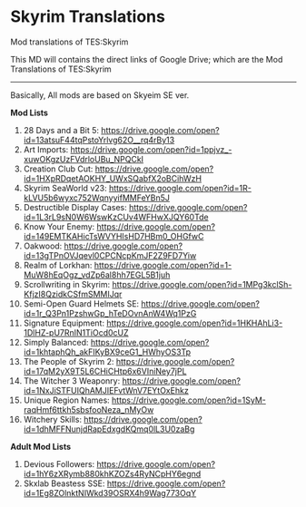 # Skyrim Translations
Mod translations of TES:Skyrim

This MD will contains the direct links of Google Drive; which are the Mod Translations of TES:Skyrim

------
Basically, All mods are based on Skyeim SE ver.

**Mod Lists**
1. 28 Days and a Bit 5: https://drive.google.com/open?id=13atsuF44tqPstoYrlvg62O__rq4rBy13
2. Art Imports: https://drive.google.com/open?id=1ppjvz_-xuwOKgzUzFVdrloUBu_NPQCkI
3. Creation Club Cut: https://drive.google.com/open?id=1HXpRDqetAOKHY_UWxSQabfX2oBCihWzH
4. Skyrim SeaWorld v23: https://drive.google.com/open?id=1R-kLVU5b6wyxc752WqnyyifMMFeYBn5J
5. Destructible Display Cases: https://drive.google.com/open?id=1L3rL9sN0W6WswKzCUv4WFHwXJQY60Tde
6. Know Your Enemy: https://drive.google.com/open?id=149EMTKAHicTsWVYHIsHD7HBm0_OHGfwC
7. Oakwood: https://drive.google.com/open?id=13gTPnOVJqevl0CPCNcpKmJF2Z9FD7Yiw
8. Realm of Lorkhan: https://drive.google.com/open?id=1-MuW8hEqOgz_vdZp6al8hh7EGL5B1juh
9. Scrollwriting in Skyrim: https://drive.google.com/open?id=1MPg3kclSh-KfjzI8QzidkCSfmSMMIJqr
10. Semi-Open Guard Helmets SE: https://drive.google.com/open?id=1r_Q3Pn1PzshwGp_hTeDOvnAnW4Wq1PzG
11. Signature Equipment: https://drive.google.com/open?id=1HKHAhLi3-1DlHZ-pU7RnIN1TiOcd0cUZ
12. Simply Balanced: https://drive.google.com/open?id=1khtaphQh_akFIKyBX9ceG1_HWhyOS3Tp
13. The People of Skyrim 2: https://drive.google.com/open?id=17qM2yX9T5L6CHiCHtp6x6VIniNey7jPL
14. The Witcher 3 Weaponry: https://drive.google.com/open?id=1NxJiSTFUIQhAMJIEFvtWnV7EYtOxEhkz
15. Unique Region Names: https://drive.google.com/open?id=1SyM-raqHmf6ttkh5sbsfooNeza_nMyOw
16. Witchery Skills: https://drive.google.com/open?id=1dhMFFNunjdRapEdxgdKQmq0lL3U0zaBg

**Adult Mod Lists**
1. Devious Followers: https://drive.google.com/open?id=1hY6zXRymb880khKZOZs4RyNCpHY6egnd
2. Skxlab Beastess SSE: https://drive.google.com/open?id=1Eg8ZOlnktNIWkd39OSRX4h9Wag773OqY